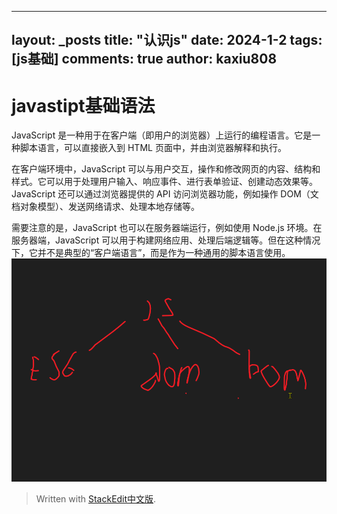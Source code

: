 
---
layout: _posts
title: "认识js"
date:   2024-1-2
tags: [js基础]
comments: true
author: kaxiu808  
---

# javastipt基础语法

JavaScript 是一种用于在客户端（即用户的浏览器）上运行的编程语言。它是一种脚本语言，可以直接嵌入到 HTML 页面中，并由浏览器解释和执行。

在客户端环境中，JavaScript 可以与用户交互，操作和修改网页的内容、结构和样式。它可以用于处理用户输入、响应事件、进行表单验证、创建动态效果等。JavaScript 还可以通过浏览器提供的 API 访问浏览器功能，例如操作 DOM（文档对象模型）、发送网络请求、处理本地存储等。

需要注意的是，JavaScript 也可以在服务器端运行，例如使用 Node.js 环境。在服务器端，JavaScript 可以用于构建网络应用、处理后端逻辑等。但在这种情况下，它并不是典型的“客户端语言”，而是作为一种通用的脚本语言使用。
![输入图片说明](/imgs/2024-01-12/Z4Vsy0jWZCL8mlhs.png)

> Written with [StackEdit中文版](https://stackedit.cn/).
<!--stackedit_data:
eyJoaXN0b3J5IjpbLTE0NDUxNzUxOTIsMTA0NzQzMDgwOSwtOT
IzMjY4NjE5XX0=
-->